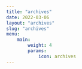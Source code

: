 ```yaml
---
title: "archives"
date: 2022-03-06
layout: "archives"
slug: "archives"
menu:
    main:
        weight: 4
        params: 
            icon: archives
---
```


